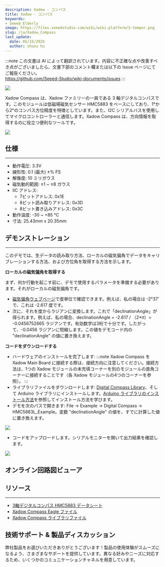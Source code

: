 ```yaml
---
description: Xadow - コンパス
title: Xadow - コンパス
keywords:
- Seeed_Elderly
image: https://files.seeedstudio.com/wiki/wiki-platform/S-tempor.png
slug: /ja/Xadow_Compass
last_update:
  date: 05/15/2025
  author: shuxu hu
---
```

:::note
この文書は AI によって翻訳されています。内容に不正確な点や改善すべき点がございましたら、文書下部のコメント欄または以下の Issue ページにてご報告ください。  
https://github.com/Seeed-Studio/wiki-documents/issues
:::

![](https://files.seeedstudio.com/wiki/Xadow_Compass/img/X_compass_01.jpg)

Xadow Compass は、Xadow ファミリーの一員である 3 軸デジタルコンパスです。このモジュールは低磁場磁気センサー HMC5883 をベースにしており、1°から2°のコンパス方位精度を特徴としています。また、I2C シリアルバスを使用してマイクロコントローラーと通信します。Xadow Compass は、方向情報を取得するのに役立つ便利なツールです。

[![](https://files.seeedstudio.com/wiki/Seeed-WiKi/docs/images/300px-Get_One_Now_Banner-ragular.png)](https://www.seeedstudio.com/Xadow-Compass-p-1669.html)

## 仕様
---
- 動作電圧: 3.3V
- 線形性: 0.1 (最大) ±% FS
- 解像度: 10 ミリガウス
- 磁気動的範囲: ±1 ~ ±8 ガウス
- IIC アドレス:
  - 7ビットアドレス: 0x1E
  - 8ビット読み取りアドレス: 0x3D
  - 8ビット書き込みアドレス: 0x3C
- 動作温度: -30 ~ +85 °C
- 寸法: 25.43mm x 20.35mm

## デモンストレーション
---
このデモでは、生データの読み取り方法、ローカルの磁気偏角でデータをキャリブレーションする方法、および方位角を取得する方法を示します。

**ローカルの磁気偏角を取得する**

まず、何か行動を起こす前に、デモで使用するパラメータを準備する必要があります。それがローカルの磁気偏角です。
- [磁気偏角ウェブページ](http://www.magnetic-declination.com/)で度単位で確認できます。例えば、私の場合は -2°37’ で、これは -2.617 度です。
- 次に、それを度からラジアンに変換します。これで「declinationAngle」が得られます。例えば、私の場合、declinationAngle = -2.617 / （2*π）= -0.0456752665 ラジアンです。有効数字は3桁で十分です。したがって、-0.0456 ラジアンに短縮します。この値をデモコード内の "declinationAngle" の値に置き換えます。

**コードをダウンロードする**
- ハードウェアのインストールを完了します:
:::note
    Xadow Compass を Xadow Main Board に接続する際は、接続方向に注意してください。接続方法は、1つの Xadow モジュールの未充填コーナーを別のモジュールの直角コーナーに接続することです（各 Xadow モジュールの4つのコーナーを参照）。
:::
- ライブラリファイルをダウンロードします: [Digital Compass Library](https://github.com/Seeed-Studio/Grove_3Axis_Digital_Compass)、そして Arduino ライブラリにインストールします。[Arduino ライブラリのインストール方法](https://wiki.seeedstudio.com/ja/How_to_install_Arduino_Library)を参照してインストール方法を学びます。
- デモを次のパスで開きます: File -> Example -> Digital Compass -> HMC5883L_Example。変数 "declinationAngle" の値を、すでに計算した値に置き換えます。

![](https://files.seeedstudio.com/wiki/Xadow_Compass/img/Xadow_Compass_Code.jpg)

- コードをアップロードします。シリアルモニターを開いて出力結果を確認します。

![](https://files.seeedstudio.com/wiki/Xadow_Compass/img/Digital_Compass2.jpg)


## オンライン回路図ビューア

<div className="altium-ecad-viewer" data-project-src="https://files.seeedstudio.com/wiki/Xadow_Compass/res/Xadow_Compass_Eagle_File.zip" style={{borderRadius: '0px 0px 4px 4px', height: 500, borderStyle: 'solid', borderWidth: 1, borderColor: 'rgb(241, 241, 241)', overflow: 'hidden', maxWidth: 1280, maxHeight: 700, boxSizing: 'border-box'}}>
</div>



## リソース
---
- [3軸デジタルコンパス HMC5883 データシート](https://files.seeedstudio.com/wiki/Xadow_Compass/res/HMC5883.pdf)
- [Xadow Compass Eagle ファイル](https://files.seeedstudio.com/wiki/Xadow_Compass/res/Xadow_Compass_Eagle_File.zip)
- [Xadow Compass ライブラリファイル](https://github.com/Seeed-Studio/Grove_3Axis_Digital_Compass)

## 技術サポート & 製品ディスカッション

弊社製品をお選びいただきありがとうございます！製品の使用体験がスムーズになるよう、さまざまなサポートを提供しています。異なる好みやニーズに対応するため、いくつかのコミュニケーションチャネルを用意しています。

<div class="button_tech_support_container">
<a href="https://forum.seeedstudio.com/" class="button_forum"></a> 
<a href="https://www.seeedstudio.com/contacts" class="button_email"></a>
</div>

<div class="button_tech_support_container">
<a href="https://discord.gg/eWkprNDMU7" class="button_discord"></a> 
<a href="https://github.com/Seeed-Studio/wiki-documents/discussions/69" class="button_discussion"></a>
</div>